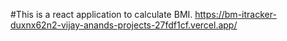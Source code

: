 #This is a react application to calculate BMI.
https://bm-itracker-duxnx62n2-vijay-anands-projects-27fdf1cf.vercel.app/
